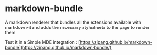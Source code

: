 # markdown-bundle
A markdown renderer that bundles all the extensions available with markdown-it and adds the necessary stylesheets to the page to render them

Test it in a Simple MDE integration : [https://zipang.github.io/markdown-bundle](https://zipang.github.io/markdown-bundle/)
